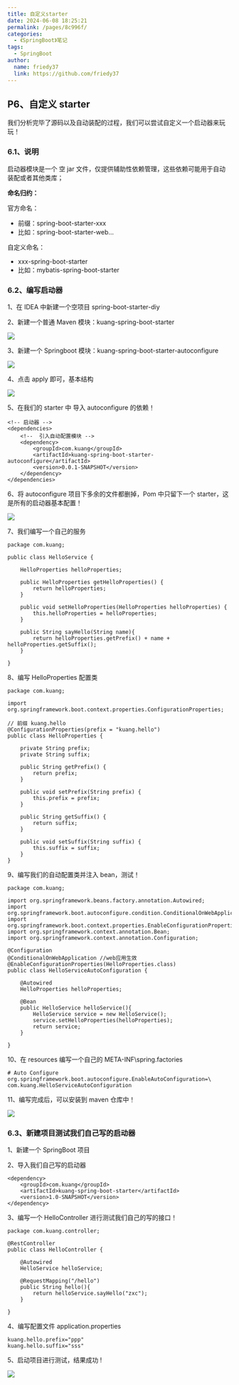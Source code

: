 ```yaml
---
title: 自定义starter
date: 2024-06-08 18:25:21
permalink: /pages/8c996f/
categories:
  - 《SpringBoot》笔记
tags:
  - SpringBoot
author: 
  name: friedy37
  link: https://github.com/friedy37
---
```

P6、自定义 starter
--------------

我们分析完毕了源码以及自动装配的过程，我们可以尝试自定义一个启动器来玩玩！

### 6.1、说明

启动器模块是一个 空 jar 文件，仅提供辅助性依赖管理，这些依赖可能用于自动装配或者其他类库；

**命名归约：**

官方命名：

*   前缀：spring-boot-starter-xxx
*   比如：spring-boot-starter-web…

自定义命名：

*   xxx-spring-boot-starter
*   比如：mybatis-spring-boot-starter

### 6.2、编写启动器

1、在 IDEA 中新建一个空项目 spring-boot-starter-diy

2、新建一个普通 Maven 模块：kuang-spring-boot-starter

![](https://img-blog.csdnimg.cn/img_convert/d44e02c69c824e965e9f382a45f213f0.png)

3、新建一个 Springboot 模块：kuang-spring-boot-starter-autoconfigure

![](https://img-blog.csdnimg.cn/img_convert/f279b233d71b9db71501c3163ddf864f.png)

4、点击 apply 即可，基本结构

![](https://img-blog.csdnimg.cn/img_convert/8379323729b14707b65a822888273c89.png)

5、在我们的 starter 中 导入 autoconfigure 的依赖！

```
<!-- 启动器 -->
<dependencies>
    <!--  引入自动配置模块 -->
    <dependency>
        <groupId>com.kuang</groupId>
        <artifactId>kuang-spring-boot-starter-autoconfigure</artifactId>
        <version>0.0.1-SNAPSHOT</version>
    </dependency>
</dependencies>
```

6、将 autoconfigure 项目下多余的文件都删掉，Pom 中只留下一个 starter，这是所有的启动器基本配置！

![](https://img-blog.csdnimg.cn/img_convert/60c00990d63d7eb046ac80ac8577098c.png)

7、我们编写一个自己的服务

```
package com.kuang;

public class HelloService {

    HelloProperties helloProperties;

    public HelloProperties getHelloProperties() {
        return helloProperties;
    }

    public void setHelloProperties(HelloProperties helloProperties) {
        this.helloProperties = helloProperties;
    }

    public String sayHello(String name){
        return helloProperties.getPrefix() + name + helloProperties.getSuffix();
    }

}
```

8、编写 HelloProperties 配置类

```
package com.kuang;

import org.springframework.boot.context.properties.ConfigurationProperties;

// 前缀 kuang.hello
@ConfigurationProperties(prefix = "kuang.hello")
public class HelloProperties {

    private String prefix;
    private String suffix;

    public String getPrefix() {
        return prefix;
    }

    public void setPrefix(String prefix) {
        this.prefix = prefix;
    }

    public String getSuffix() {
        return suffix;
    }

    public void setSuffix(String suffix) {
        this.suffix = suffix;
    }
}
```

9、编写我们的自动配置类并注入 bean，测试！

```
package com.kuang;

import org.springframework.beans.factory.annotation.Autowired;
import org.springframework.boot.autoconfigure.condition.ConditionalOnWebApplication;
import org.springframework.boot.context.properties.EnableConfigurationProperties;
import org.springframework.context.annotation.Bean;
import org.springframework.context.annotation.Configuration;

@Configuration
@ConditionalOnWebApplication //web应用生效
@EnableConfigurationProperties(HelloProperties.class)
public class HelloServiceAutoConfiguration {

    @Autowired
    HelloProperties helloProperties;

    @Bean
    public HelloService helloService(){
        HelloService service = new HelloService();
        service.setHelloProperties(helloProperties);
        return service;
    }

}
```

10、在 resources 编写一个自己的 META-INF\spring.factories

```
# Auto Configure
org.springframework.boot.autoconfigure.EnableAutoConfiguration=\
com.kuang.HelloServiceAutoConfiguration
```

11、编写完成后，可以安装到 maven 仓库中！

![](https://img-blog.csdnimg.cn/img_convert/c8b16b6539eb0447b2fdac72fb6e6980.png)

### 6.3、新建项目测试我们自己写的启动器

1、新建一个 SpringBoot 项目

2、导入我们自己写的启动器

```
<dependency>
    <groupId>com.kuang</groupId>
    <artifactId>kuang-spring-boot-starter</artifactId>
    <version>1.0-SNAPSHOT</version>
</dependency>
```

3、编写一个 HelloController 进行测试我们自己的写的接口！

```
package com.kuang.controller;

@RestController
public class HelloController {

    @Autowired
    HelloService helloService;

    @RequestMapping("/hello")
    public String hello(){
        return helloService.sayHello("zxc");
    }

}
```

4、编写配置文件 application.properties

```
kuang.hello.prefix="ppp"
kuang.hello.suffix="sss"
```

5、启动项目进行测试，结果成功 !

![](https://img-blog.csdnimg.cn/img_convert/5776ffd896b1823a26093d0cf53f5f57.png)

